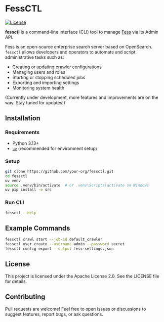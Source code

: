 # FessCTL

[![License](https://img.shields.io/badge/license-Apache%202.0-blue.svg)](LICENSE)

**fessctl** is a command-line interface (CLI) tool to manage [Fess](https://fess.codelibs.org/) via its Admin API.

Fess is an open-source enterprise search server based on OpenSearch.  
`fessctl` allows developers and operators to automate and script administrative tasks such as:

- Creating or updating crawler configurations
- Managing users and roles
- Starting or stopping scheduled jobs
- Exporting and importing settings
- Monitoring system health

(Currently under development, more features and improvements are on the way. Stay tuned for updates!)

## Installation

### Requirements

- Python 3.13+
- [`uv`](https://github.com/astral-sh/uv) (recommended for environment setup)

### Setup

```bash
git clone https://github.com/your-org/fessctl.git
cd fessctl
uv venv
source .venv/bin/activate  # or .venv\Scripts\activate on Windows
uv pip install -e src
```

### Run CLI

```bash
fessctl --help
```

## Example Commands

```bash
fessctl crawl start --job-id default_crawler
fessctl user create --username admin --password secret
fessctl config export --output fess-settings.json
```


## License

This project is licensed under the Apache License 2.0.
See the LICENSE file for details.

## Contributing

Pull requests are welcome!
Feel free to open issues or discussions to suggest features, report bugs, or ask questions.
